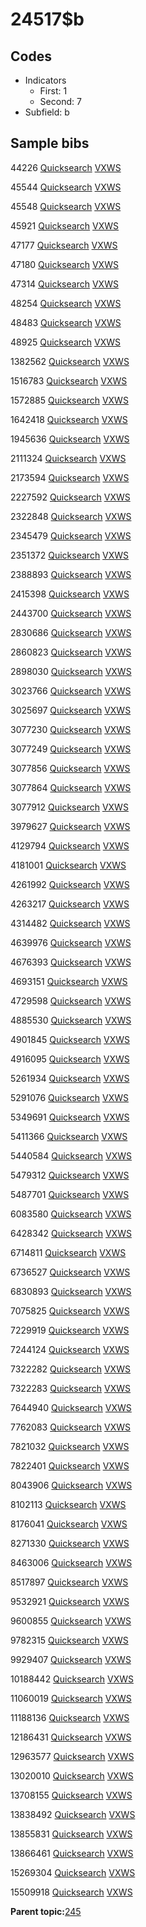 # 24517$b

## Codes

-   Indicators
    -   First: 1
    -   Second: 7
-   Subfield: b

## Sample bibs

44226 [Quicksearch](https://search.library.yale.edu/catalog/44226) [VXWS](http://prodorbis.library.yale.edu:7014/vxws/GetHoldingsService?bibId=44226)

45544 [Quicksearch](https://search.library.yale.edu/catalog/45544) [VXWS](http://prodorbis.library.yale.edu:7014/vxws/GetHoldingsService?bibId=45544)

45548 [Quicksearch](https://search.library.yale.edu/catalog/45548) [VXWS](http://prodorbis.library.yale.edu:7014/vxws/GetHoldingsService?bibId=45548)

45921 [Quicksearch](https://search.library.yale.edu/catalog/45921) [VXWS](http://prodorbis.library.yale.edu:7014/vxws/GetHoldingsService?bibId=45921)

47177 [Quicksearch](https://search.library.yale.edu/catalog/47177) [VXWS](http://prodorbis.library.yale.edu:7014/vxws/GetHoldingsService?bibId=47177)

47180 [Quicksearch](https://search.library.yale.edu/catalog/47180) [VXWS](http://prodorbis.library.yale.edu:7014/vxws/GetHoldingsService?bibId=47180)

47314 [Quicksearch](https://search.library.yale.edu/catalog/47314) [VXWS](http://prodorbis.library.yale.edu:7014/vxws/GetHoldingsService?bibId=47314)

48254 [Quicksearch](https://search.library.yale.edu/catalog/48254) [VXWS](http://prodorbis.library.yale.edu:7014/vxws/GetHoldingsService?bibId=48254)

48483 [Quicksearch](https://search.library.yale.edu/catalog/48483) [VXWS](http://prodorbis.library.yale.edu:7014/vxws/GetHoldingsService?bibId=48483)

48925 [Quicksearch](https://search.library.yale.edu/catalog/48925) [VXWS](http://prodorbis.library.yale.edu:7014/vxws/GetHoldingsService?bibId=48925)

1382562 [Quicksearch](https://search.library.yale.edu/catalog/1382562) [VXWS](http://prodorbis.library.yale.edu:7014/vxws/GetHoldingsService?bibId=1382562)

1516783 [Quicksearch](https://search.library.yale.edu/catalog/1516783) [VXWS](http://prodorbis.library.yale.edu:7014/vxws/GetHoldingsService?bibId=1516783)

1572885 [Quicksearch](https://search.library.yale.edu/catalog/1572885) [VXWS](http://prodorbis.library.yale.edu:7014/vxws/GetHoldingsService?bibId=1572885)

1642418 [Quicksearch](https://search.library.yale.edu/catalog/1642418) [VXWS](http://prodorbis.library.yale.edu:7014/vxws/GetHoldingsService?bibId=1642418)

1945636 [Quicksearch](https://search.library.yale.edu/catalog/1945636) [VXWS](http://prodorbis.library.yale.edu:7014/vxws/GetHoldingsService?bibId=1945636)

2111324 [Quicksearch](https://search.library.yale.edu/catalog/2111324) [VXWS](http://prodorbis.library.yale.edu:7014/vxws/GetHoldingsService?bibId=2111324)

2173594 [Quicksearch](https://search.library.yale.edu/catalog/2173594) [VXWS](http://prodorbis.library.yale.edu:7014/vxws/GetHoldingsService?bibId=2173594)

2227592 [Quicksearch](https://search.library.yale.edu/catalog/2227592) [VXWS](http://prodorbis.library.yale.edu:7014/vxws/GetHoldingsService?bibId=2227592)

2322848 [Quicksearch](https://search.library.yale.edu/catalog/2322848) [VXWS](http://prodorbis.library.yale.edu:7014/vxws/GetHoldingsService?bibId=2322848)

2345479 [Quicksearch](https://search.library.yale.edu/catalog/2345479) [VXWS](http://prodorbis.library.yale.edu:7014/vxws/GetHoldingsService?bibId=2345479)

2351372 [Quicksearch](https://search.library.yale.edu/catalog/2351372) [VXWS](http://prodorbis.library.yale.edu:7014/vxws/GetHoldingsService?bibId=2351372)

2388893 [Quicksearch](https://search.library.yale.edu/catalog/2388893) [VXWS](http://prodorbis.library.yale.edu:7014/vxws/GetHoldingsService?bibId=2388893)

2415398 [Quicksearch](https://search.library.yale.edu/catalog/2415398) [VXWS](http://prodorbis.library.yale.edu:7014/vxws/GetHoldingsService?bibId=2415398)

2443700 [Quicksearch](https://search.library.yale.edu/catalog/2443700) [VXWS](http://prodorbis.library.yale.edu:7014/vxws/GetHoldingsService?bibId=2443700)

2830686 [Quicksearch](https://search.library.yale.edu/catalog/2830686) [VXWS](http://prodorbis.library.yale.edu:7014/vxws/GetHoldingsService?bibId=2830686)

2860823 [Quicksearch](https://search.library.yale.edu/catalog/2860823) [VXWS](http://prodorbis.library.yale.edu:7014/vxws/GetHoldingsService?bibId=2860823)

2898030 [Quicksearch](https://search.library.yale.edu/catalog/2898030) [VXWS](http://prodorbis.library.yale.edu:7014/vxws/GetHoldingsService?bibId=2898030)

3023766 [Quicksearch](https://search.library.yale.edu/catalog/3023766) [VXWS](http://prodorbis.library.yale.edu:7014/vxws/GetHoldingsService?bibId=3023766)

3025697 [Quicksearch](https://search.library.yale.edu/catalog/3025697) [VXWS](http://prodorbis.library.yale.edu:7014/vxws/GetHoldingsService?bibId=3025697)

3077230 [Quicksearch](https://search.library.yale.edu/catalog/3077230) [VXWS](http://prodorbis.library.yale.edu:7014/vxws/GetHoldingsService?bibId=3077230)

3077249 [Quicksearch](https://search.library.yale.edu/catalog/3077249) [VXWS](http://prodorbis.library.yale.edu:7014/vxws/GetHoldingsService?bibId=3077249)

3077856 [Quicksearch](https://search.library.yale.edu/catalog/3077856) [VXWS](http://prodorbis.library.yale.edu:7014/vxws/GetHoldingsService?bibId=3077856)

3077864 [Quicksearch](https://search.library.yale.edu/catalog/3077864) [VXWS](http://prodorbis.library.yale.edu:7014/vxws/GetHoldingsService?bibId=3077864)

3077912 [Quicksearch](https://search.library.yale.edu/catalog/3077912) [VXWS](http://prodorbis.library.yale.edu:7014/vxws/GetHoldingsService?bibId=3077912)

3979627 [Quicksearch](https://search.library.yale.edu/catalog/3979627) [VXWS](http://prodorbis.library.yale.edu:7014/vxws/GetHoldingsService?bibId=3979627)

4129794 [Quicksearch](https://search.library.yale.edu/catalog/4129794) [VXWS](http://prodorbis.library.yale.edu:7014/vxws/GetHoldingsService?bibId=4129794)

4181001 [Quicksearch](https://search.library.yale.edu/catalog/4181001) [VXWS](http://prodorbis.library.yale.edu:7014/vxws/GetHoldingsService?bibId=4181001)

4261992 [Quicksearch](https://search.library.yale.edu/catalog/4261992) [VXWS](http://prodorbis.library.yale.edu:7014/vxws/GetHoldingsService?bibId=4261992)

4263217 [Quicksearch](https://search.library.yale.edu/catalog/4263217) [VXWS](http://prodorbis.library.yale.edu:7014/vxws/GetHoldingsService?bibId=4263217)

4314482 [Quicksearch](https://search.library.yale.edu/catalog/4314482) [VXWS](http://prodorbis.library.yale.edu:7014/vxws/GetHoldingsService?bibId=4314482)

4639976 [Quicksearch](https://search.library.yale.edu/catalog/4639976) [VXWS](http://prodorbis.library.yale.edu:7014/vxws/GetHoldingsService?bibId=4639976)

4676393 [Quicksearch](https://search.library.yale.edu/catalog/4676393) [VXWS](http://prodorbis.library.yale.edu:7014/vxws/GetHoldingsService?bibId=4676393)

4693151 [Quicksearch](https://search.library.yale.edu/catalog/4693151) [VXWS](http://prodorbis.library.yale.edu:7014/vxws/GetHoldingsService?bibId=4693151)

4729598 [Quicksearch](https://search.library.yale.edu/catalog/4729598) [VXWS](http://prodorbis.library.yale.edu:7014/vxws/GetHoldingsService?bibId=4729598)

4885530 [Quicksearch](https://search.library.yale.edu/catalog/4885530) [VXWS](http://prodorbis.library.yale.edu:7014/vxws/GetHoldingsService?bibId=4885530)

4901845 [Quicksearch](https://search.library.yale.edu/catalog/4901845) [VXWS](http://prodorbis.library.yale.edu:7014/vxws/GetHoldingsService?bibId=4901845)

4916095 [Quicksearch](https://search.library.yale.edu/catalog/4916095) [VXWS](http://prodorbis.library.yale.edu:7014/vxws/GetHoldingsService?bibId=4916095)

5261934 [Quicksearch](https://search.library.yale.edu/catalog/5261934) [VXWS](http://prodorbis.library.yale.edu:7014/vxws/GetHoldingsService?bibId=5261934)

5291076 [Quicksearch](https://search.library.yale.edu/catalog/5291076) [VXWS](http://prodorbis.library.yale.edu:7014/vxws/GetHoldingsService?bibId=5291076)

5349691 [Quicksearch](https://search.library.yale.edu/catalog/5349691) [VXWS](http://prodorbis.library.yale.edu:7014/vxws/GetHoldingsService?bibId=5349691)

5411366 [Quicksearch](https://search.library.yale.edu/catalog/5411366) [VXWS](http://prodorbis.library.yale.edu:7014/vxws/GetHoldingsService?bibId=5411366)

5440584 [Quicksearch](https://search.library.yale.edu/catalog/5440584) [VXWS](http://prodorbis.library.yale.edu:7014/vxws/GetHoldingsService?bibId=5440584)

5479312 [Quicksearch](https://search.library.yale.edu/catalog/5479312) [VXWS](http://prodorbis.library.yale.edu:7014/vxws/GetHoldingsService?bibId=5479312)

5487701 [Quicksearch](https://search.library.yale.edu/catalog/5487701) [VXWS](http://prodorbis.library.yale.edu:7014/vxws/GetHoldingsService?bibId=5487701)

6083580 [Quicksearch](https://search.library.yale.edu/catalog/6083580) [VXWS](http://prodorbis.library.yale.edu:7014/vxws/GetHoldingsService?bibId=6083580)

6428342 [Quicksearch](https://search.library.yale.edu/catalog/6428342) [VXWS](http://prodorbis.library.yale.edu:7014/vxws/GetHoldingsService?bibId=6428342)

6714811 [Quicksearch](https://search.library.yale.edu/catalog/6714811) [VXWS](http://prodorbis.library.yale.edu:7014/vxws/GetHoldingsService?bibId=6714811)

6736527 [Quicksearch](https://search.library.yale.edu/catalog/6736527) [VXWS](http://prodorbis.library.yale.edu:7014/vxws/GetHoldingsService?bibId=6736527)

6830893 [Quicksearch](https://search.library.yale.edu/catalog/6830893) [VXWS](http://prodorbis.library.yale.edu:7014/vxws/GetHoldingsService?bibId=6830893)

7075825 [Quicksearch](https://search.library.yale.edu/catalog/7075825) [VXWS](http://prodorbis.library.yale.edu:7014/vxws/GetHoldingsService?bibId=7075825)

7229919 [Quicksearch](https://search.library.yale.edu/catalog/7229919) [VXWS](http://prodorbis.library.yale.edu:7014/vxws/GetHoldingsService?bibId=7229919)

7244124 [Quicksearch](https://search.library.yale.edu/catalog/7244124) [VXWS](http://prodorbis.library.yale.edu:7014/vxws/GetHoldingsService?bibId=7244124)

7322282 [Quicksearch](https://search.library.yale.edu/catalog/7322282) [VXWS](http://prodorbis.library.yale.edu:7014/vxws/GetHoldingsService?bibId=7322282)

7322283 [Quicksearch](https://search.library.yale.edu/catalog/7322283) [VXWS](http://prodorbis.library.yale.edu:7014/vxws/GetHoldingsService?bibId=7322283)

7644940 [Quicksearch](https://search.library.yale.edu/catalog/7644940) [VXWS](http://prodorbis.library.yale.edu:7014/vxws/GetHoldingsService?bibId=7644940)

7762083 [Quicksearch](https://search.library.yale.edu/catalog/7762083) [VXWS](http://prodorbis.library.yale.edu:7014/vxws/GetHoldingsService?bibId=7762083)

7821032 [Quicksearch](https://search.library.yale.edu/catalog/7821032) [VXWS](http://prodorbis.library.yale.edu:7014/vxws/GetHoldingsService?bibId=7821032)

7822401 [Quicksearch](https://search.library.yale.edu/catalog/7822401) [VXWS](http://prodorbis.library.yale.edu:7014/vxws/GetHoldingsService?bibId=7822401)

8043906 [Quicksearch](https://search.library.yale.edu/catalog/8043906) [VXWS](http://prodorbis.library.yale.edu:7014/vxws/GetHoldingsService?bibId=8043906)

8102113 [Quicksearch](https://search.library.yale.edu/catalog/8102113) [VXWS](http://prodorbis.library.yale.edu:7014/vxws/GetHoldingsService?bibId=8102113)

8176041 [Quicksearch](https://search.library.yale.edu/catalog/8176041) [VXWS](http://prodorbis.library.yale.edu:7014/vxws/GetHoldingsService?bibId=8176041)

8271330 [Quicksearch](https://search.library.yale.edu/catalog/8271330) [VXWS](http://prodorbis.library.yale.edu:7014/vxws/GetHoldingsService?bibId=8271330)

8463006 [Quicksearch](https://search.library.yale.edu/catalog/8463006) [VXWS](http://prodorbis.library.yale.edu:7014/vxws/GetHoldingsService?bibId=8463006)

8517897 [Quicksearch](https://search.library.yale.edu/catalog/8517897) [VXWS](http://prodorbis.library.yale.edu:7014/vxws/GetHoldingsService?bibId=8517897)

9532921 [Quicksearch](https://search.library.yale.edu/catalog/9532921) [VXWS](http://prodorbis.library.yale.edu:7014/vxws/GetHoldingsService?bibId=9532921)

9600855 [Quicksearch](https://search.library.yale.edu/catalog/9600855) [VXWS](http://prodorbis.library.yale.edu:7014/vxws/GetHoldingsService?bibId=9600855)

9782315 [Quicksearch](https://search.library.yale.edu/catalog/9782315) [VXWS](http://prodorbis.library.yale.edu:7014/vxws/GetHoldingsService?bibId=9782315)

9929407 [Quicksearch](https://search.library.yale.edu/catalog/9929407) [VXWS](http://prodorbis.library.yale.edu:7014/vxws/GetHoldingsService?bibId=9929407)

10188442 [Quicksearch](https://search.library.yale.edu/catalog/10188442) [VXWS](http://prodorbis.library.yale.edu:7014/vxws/GetHoldingsService?bibId=10188442)

11060019 [Quicksearch](https://search.library.yale.edu/catalog/11060019) [VXWS](http://prodorbis.library.yale.edu:7014/vxws/GetHoldingsService?bibId=11060019)

11188136 [Quicksearch](https://search.library.yale.edu/catalog/11188136) [VXWS](http://prodorbis.library.yale.edu:7014/vxws/GetHoldingsService?bibId=11188136)

12186431 [Quicksearch](https://search.library.yale.edu/catalog/12186431) [VXWS](http://prodorbis.library.yale.edu:7014/vxws/GetHoldingsService?bibId=12186431)

12963577 [Quicksearch](https://search.library.yale.edu/catalog/12963577) [VXWS](http://prodorbis.library.yale.edu:7014/vxws/GetHoldingsService?bibId=12963577)

13020010 [Quicksearch](https://search.library.yale.edu/catalog/13020010) [VXWS](http://prodorbis.library.yale.edu:7014/vxws/GetHoldingsService?bibId=13020010)

13708155 [Quicksearch](https://search.library.yale.edu/catalog/13708155) [VXWS](http://prodorbis.library.yale.edu:7014/vxws/GetHoldingsService?bibId=13708155)

13838492 [Quicksearch](https://search.library.yale.edu/catalog/13838492) [VXWS](http://prodorbis.library.yale.edu:7014/vxws/GetHoldingsService?bibId=13838492)

13855831 [Quicksearch](https://search.library.yale.edu/catalog/13855831) [VXWS](http://prodorbis.library.yale.edu:7014/vxws/GetHoldingsService?bibId=13855831)

13866461 [Quicksearch](https://search.library.yale.edu/catalog/13866461) [VXWS](http://prodorbis.library.yale.edu:7014/vxws/GetHoldingsService?bibId=13866461)

15269304 [Quicksearch](https://search.library.yale.edu/catalog/15269304) [VXWS](http://prodorbis.library.yale.edu:7014/vxws/GetHoldingsService?bibId=15269304)

15509918 [Quicksearch](https://search.library.yale.edu/catalog/15509918) [VXWS](http://prodorbis.library.yale.edu:7014/vxws/GetHoldingsService?bibId=15509918)

**Parent topic:**[245](../../tags/245/245.md)

